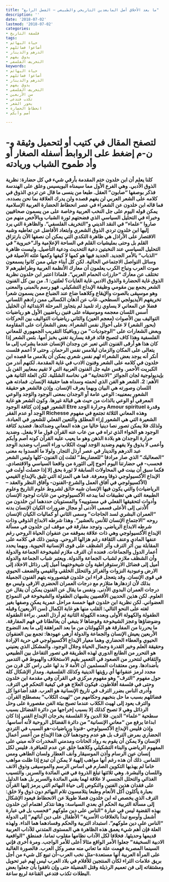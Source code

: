 ```yaml
---
title: "ما بعد الأخلاق أصل المابعدين التاريخي والطبيعي – الفصل الرابع"
description: ''
date: '2018-07-02'
lastmod: '2018-07-02'
categories:
- فلسفة التاريخ
tags:
- حياة البهائم
- أضاعوا فضائلهم
- الدرهم والدينار
- يذوق يفهم
- التخريف الفلسفي
keywords:
- حياة البهائم
- أضاعوا فضائلهم
- الدرهم والدينار
- يذوق يفهم
- التخريف الفلسفي
- سن الأربعين
- تكذب فتدعي
- بحور الشعر
- انحطاط الحضارة
- أصم وأبكم

---
```

# **لتصفح المقال في كتيب أو لتحميل وثيقة و-ن-م إضغط على الروابط أسفله** **الصغار أو وأد طموح الشباب وريادته**

### كلنا يعلم أن ابن خلدون ختم المقدمة بأرقي شيء في كل حضارة: نظرية الذوق الأدبي. وهي الفرع الأول مما سيمناه البويسيس وعلق على الهندسة فذكر بوصفها “صابون” العقل. طبعا من ينسى ما قال عن تردي الذوق في كلامه على الشعر العربي لن يفهم قصده ولن يدرك العلاقة بما نحن بصدده. فما قاله ابن خلدون عن الشعراء في عصر انحطاط الحضارة العربية الإسلامية يمكن قوله اليوم على جل النخب العربية وخاصة على من يسمون صحافيين وخبراء في التحليل السياسي الذي فضحتهم ثورة الشباب وبالأخص منهم من صاروا “علماء” في النقد الديني و”التخريف الفلسفي”. والظاهرة التي يرد إليها ابن خلدون تردي الذوق الشعري وابتعاد الأفاضل عن تعاطيه وشبه الاقتصار على الأراذل هي ظاهرة التكدي التي يمكن أن نصفها الآن بارتزاق القلم بل وحتى بمليشيات القلم في الساحة الإعلامية والـ”خبروية” في التحليل السياسي عند النخبتين دعية التحديث ودعية التأصيل. وليست ظاهرة “الذباب” بالأمر الجديد. الجديد فيها هو كمها لا كيفها وكمها علته الأصيلة في وسائل التواصل الاجتماعي الحالية. لكن كل أبناء جيلي ممن كانوا يسمعون صوت العرب ونباح الكرب يعلمون أن معارك الأنظمة العربية وطراطيرهم لا تختلف عن معارك “حارزات الحمام العربي”. فلماذا اعتبر ابن خلدون نظرية الذوق غاية الحضارة والذوق الادبي غاية الغايات؟ لعلتين: 1. من بين كل الفنون الشعر يجمع بين مقومي وظيفة الإبداع التشكيلي. فهو رسم بالمبنى والمعنى وهو موسيقى بالصوت والإيقاع وكلاهما ضاع عند الضباع ممن يسمون شعرا تخريفهم الأيديولجي السطحي. غاب عن أذهان الكسالى ممن زادهم اللساني فضلا عن المعاني لا يساوي زاد تلميذ لم يتجاوز المرحلة الابتدائية أن الخليل أسس اللسان معجمه وموسيقاه على فنين رياضيين الأول هو رياضيات التواليف بين الأصوات (معجم العين) والثاني رياضيات التواليف بين الحركات (بحور الشعر) لا على أحوال نفس الشعراء. بعض الشعارات على المقاومة وبعض الشعارات على “الوجوديات” من روبافيكا التقريب الجمهوري للمعاني الفلسفية وهذا كاف لتصبح قائد فرقة يسارية تغني بخبز أمها. بئس الشعر إذا كان هذا هو أرقى الفنون التي تعبر عن وجدان الإنسان عندما يشرئب إلى ما يتعالى على المكان والزمان ليلامس نفس الرحمان. وحتى لا أعمم فلست أنكر أنه يوجد بعض الشعراء لهم نفس شعري يمكن أن يلامس ما قصده ابن خلدون في كلامه على الشعر وفنون الادب في غاية المقدمة. لكنهم أندر من الكبريت الأحمر. وقس عليه جل الفنون العربية التي لا تقيم بمعايير الفن بل بإيديولوجية لجان الجوائز “الانتخابية” في نخاسة الشللية. لكن العلة الثانية هي الأهم: 2. الشعر هو الفن الذي لحمته وسداه هما حقيقة الإنسان. فمادته هي اللسان وصورته هي البيان وبهما يعرف الإنسان. وإذن فالشعر هو حقيقة الشعور بمعنييه: الوعي عامة أو الوجدان بمعنى الوجود والوَجد والوعي المعرفي أو الوعي بالذات من حيث هي قبالة غيرها. وكون الشعر هو غاية الشعور فهو إذن كثافة الوجود Etre وحرارة الوَجد Amour spirituel وقدرة الوِجد أو عدم الفقر Richesse وهذه المعاني الثلاثة تجتمع في مفهوم الشعيرة التي هي الشعور إزاء المطلق والتعين الفعلي للشعور في العبادة. ولذلك فلا يمكن تصور نصا دينيا خاليا من هذه المعاني وضدائدها. فضديد كثافة الوجود هو الخواء الذي تراه في من عاب عنه القرآن قول ما لا يفعل. وضديد حرارة الوجدان هو بلادة الذهن وهو ما يعيب عليه القرآن كونه أصم وأبكم وأعمى لا يذوق ولا يفهم وضديد الوَجد لهيث الكلاب وراء السراب وضديد الوِجد عبد الدرهم والدينار في عصر أرذل التجار. ولولا ما أفسدوا به معنى “الصعاليك” الذي صار مرادفا “للعضاريط” لقلت إن الفنون-كلها وليس الشعر فحسب- في حضارتنا اليوم أحوج إلى الثورة من واقعنا السياسي والاقتصادي. فكما سبق أن بينت في المحاولات السابقة لا ثورة بحق إلا إذا حصلت أولت في الإبداع الأكسيولوجي ذوقا ومعرفة. فما هي المنزلة التي تليق بالإبداع القيمي (الأكسيولوجي في آفاق العمل والشرع-الفنون- وآفاق النظر والعقد – الرياضيات) والتي يكون فيها الإنسان شبه خالق لشروط علوم التاريخ وعلوم الطبيعة التي هي تطبيقات لما يبدعه الأكسيولوجي من غايات لوجود الإنسان وأدوات لتحقيقها الفعلي في مستوييه؟ والمستويان حددهما ابن خلدون من ألأدنى إلى الأعلى فسمى الأدنى أو مجال ضرورات الكيان الإنسان بدنه “العمران البشري لسد الحاجات” وسمى الثاني أو كماليات الكيان الإنسان روحه “الاجتماع الإنسان للأنس بالعشير”. وهذا شرطه الابداع الذوقي وذات شرطه الابداع الرياضي. وتوجد مفارقة في موقف ابن خلدون في مسألة الإبداع الأكسيولوجي وهي ذات علاقة بموقفه من عنفوان الحياة الروحي رغم عنفها المادي وعنف الثقافة رغم هزالها الروحي. ويتبين ذلك في كلامه على المقابلة بين أثر الترف وأثر الشظف على قوى الإنسانية الحيوية. وبهما يحدد أعمار الدول والجماعات. فعنده أن الترف ملازم لشيخوخة الجماعة والدولة وأن الشظف ملازم لشباب الجماعة والدولة. ويعتبر شباب الجماعة والدولة أميل إلى فضائل الارستوقراطية وأن شيخوختهما أميل إلى رذائل الاخلاد إلى الارض وعبودية النزوات والغرائز والتحلل الخلقي والقيمي والضعف الحيوي في قوى الإنسان. وقد يتعجل قراء ابن خلدون فيتصورونه يتهم الفنون الجميلة بذلك لأن ازدهارها متلازم مع درجات العمران الحضري الارقى وليس مع درجات العمران البدوي الأدنى. ونفس ما يقال عن الفنون يمكن أن يقال عن العلوم. لكن هذين الحديين الأقصيين يشبهان الطفولة والشيخوخة في النموذج العضواني. لكن نظرية ابن خلدون فيها خمسة مراحل عمرية يمكن وصفها بغير لغته على النحو التالي: القلب منها هو غاية الكمال (سن الأربعين) وقبله الطفولة والكهولة الأولى وبعده الكهولة الثانية ثم أرذل العمر. براءة الطفولة وضوضاؤها وعجز الشيخوخة وفوضاها لا ينبغي أن يغالطانا في فهم المفارقة. ما يحررنا من المفارقة هو الكهولتان من ما بعد المراهقة إلى ما بعد النضوج الأربعين يعيش الإنسان والجماعة والدولة أزهى عهودها: تجمع بين العنفوان الحيوي والعطاء الحضاري وهما معيار الإيداع الأكسيولوجي في حرية الإرادة وحقيقة العلم وخير القدرة وجمال الحياة وجلال الوجود. والمشكل الذي يعنيني هو التحرر من الطابع الدوري لهذه الطريقة في تصور التفاعل بين الطبيعي والثقافي لنتحرر من الصعود في التعمير بقيم الاستخلاف والهبوط في التدمير بأضدادها. ومن معتقدات المسلمين أن الأمة لا بد لها على راس كل قرن من مجدد لرمز عنفوانها أي رؤيتها الدينية وكذلك الفلسفية. ومدار الإشكال كله حول مفهوم “الترف” وهو مفهوم مركزي في القرآن وفي مقدمة ابن خلدون وحتى في فلسفة أفلاطون. فيكون العلاج هو في كيفية التحكم في الترف. وأدرى الناس بضرر الترف في تاريخ الإنسانية هو العرب. فقد أضاعوا كل فضائلهم بسبب ما حل بنخبهم وحكامهم من “لهيث الكلاب” بمصطلح القرآن. والترف يعود إلى لهيث الكلاب عندما تصبح بيئة الفن مقصورة على وحل الرذائل وهي لا تصبح كذلك إلا بسبب إخراجها من دائرة الفضائل بسبب سطحية “علماء” الدين. فلا الدين ولا الفلسفة يخرجان الإبداع الفني إذا كان ابداعا يرفع من “معاني الإنسانية” من دائرة الفضائل الروحية لأنه أساسها. وإذن فليس الإبداع الأكسيولوجي -فنونا ورياضيات-هو السبب في التردي الحضاري بمرض الترف بل هو عدم وجودهما لأن هذا الإبداع من أعسر أعمال الإنسان ولا يمكن أن يقوم به رواد الحانات ومدمني المخدرات لأنه مبني على المفهوم الرياضي والبناء التشكيلي وكلاهما خلق عن عدم للعباقرة. فليس لكل إنسان عين الرسام وأذن الموسيقار وأنف العطار ولسان الطاهي ومس اللماس. ذلك أن هذه رغم أنها مواهب إلهية لا يمكن أن تبدع إذا ظلت مواهب خاما لم يهذبها التكوين الصارم في اساس الرسم والموسيقى وذوق الانف واللسان والبشرة. وهي ثلاثتها تبلغ الذروة في فني المائدة والسرير. والتسيب الغذائي والتحلل الجنسي لا علاقة لهما بفني المائدة والسرير بل هما الدليل على فقدان هذين الفنين والنكوص إلى حياة البهائم التي يرمز إليها القرآن بعبارة يأكلون أكل الأنعام وطبعا يتلامسون تلام البهائم دون ذوق ولا خلق: الترف الذي يخصص له ابن خلدون فصلا طويلا عن الانحطاط فيعود الإشكال إلى مسألة التربية الحكم أي بعدي السياسة: وهنا نتذكر اهتمام ابن خلدون بهذه القضية ليس في عبارة “الناس على دين ملوكهم “فحسب بل في عبارة أشمل وأوسع تبدأ بالعلاقات الأسرية” الأطفال على دين آبائهم” إلى الدولة “الناس على دين ملوكهم”. استبداد التربية والحكم وفسادهما هما الداء. ولهذه العلة فإن أهم شيء يعمق هذه الظاهرة هي المستوى المتدني للآداب العربية قديمها وحديثها. فخلافا لكل الآداب نظامها مقلوب تماما. فمنطق “الواقعية الادبية السخيفة” جعلوا الأمر الواقع مثالا أعلى للأمر الواجب. ومرة أخرى فإني السينما المصرية فهمت علة ما تعاني منه مصر وكل العرب. فالصورة الغالبة على المرأة العربية أنها مستعدة-مثل نخب العرب-أن تبيع كل شيء من أجل بريق علامات الثراء لكأن المنتجين للأفلام في بلاد العرب ليس لهم غير تحويل ومشتقاته إلى فن تعميم الرذيلة وقتل الفضيلة حتى وإن نافقوا بأن جعلوا بعض البطلات تكذب فتدعي القناعة لربع ساعة.

###